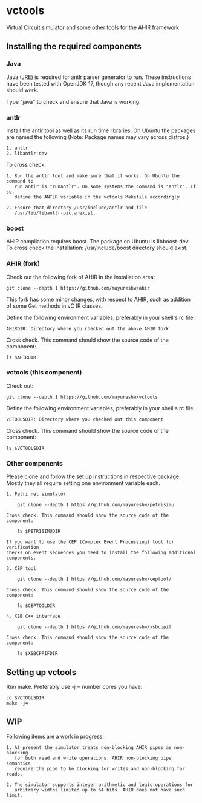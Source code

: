 # vctools
Virtual Circuit simulator and some other tools for the AHIR framework

## Installing the required components

### Java

Java (JRE) is required for antlr parser generator to run. These instructions
have been tested with OpenJDK 17, though any recent Java implementation should
work.

Type "java" to check and ensure that Java is working.

### antlr

Install the antlr tool as well as its run time libraries. On Ubuntu the
packages are named the following (Note: Package names may vary across distros.)

    1. antlr
    2. libantlr-dev

To cross check:

    1. Run the antlr tool and make sure that it works. On Ubuntu the command to
       run antlr is "runantlr". On some systems the command is "antlr". If so,
       define the ANTLR variable in the vctools Makefile accordingly.

    2. Ensure that directory /usr/include/antlr and file
       /usr/lib/libantlr-pic.a exist.

### boost

AHIR compilation requires boost. The package on Ubuntu is libboost-dev. To
cross check the installation: /usr/include/boost directory should exist.

### AHIR (fork)

Check out the following fork of AHIR in the installation area:

    git clone --depth 1 https://github.com/mayureshw/ahir

This fork has some minor changes, with respect to AHIR, such as addition of
some Get methods in vC IR classes.

Define the following environment variables, preferably in your shell's rc file:

    AHIRDIR: Directory where you checked out the above AHIR fork

Cross check. This command should show the source code of the component:

    ls $AHIRDIR

### vctools (this component)

Check out:

    git clone --depth 1 https://github.com/mayureshw/vctools

Define the following environment variables, preferably in your shell's rc file.

    VCTOOLSDIR: Directory where you checked out this component

Cross check. This command should show the source code of the component:

    ls $VCTOOLSDIR

### Other components

Please clone and follow the set up instructions in respective package. Mostly
they all require setting one environment variable each.

    1. Petri net simulator

        git clone --depth 1 https://github.com/mayureshw/petrisimu

    Cross check. This command should show the source code of the component:

        ls $PETRISIMUDIR

    If you want to use the CEP (Complex Event Processing) tool for verification
    checks on event sequences you need to install the following additional
    components.

    3. CEP tool

        git clone --depth 1 https://github.com/mayureshw/ceptool/

    Cross check. This command should show the source code of the component:

        ls $CEPTOOLDIR

    4. XSB C++ interface

        git clone --depth 1 https://github.com/mayureshw/xsbcppif

    Cross check. This command should show the source code of the component:

        ls $XSBCPPIFDIR

## Setting up vctools

Run make. Preferably use -j = number cores you have:

    cd $VCTOOLSDIR
    make -j4

## WIP

Following items are a work in progress:

    1. At present the simulator treats non-blocking AHIR pipes as non-blocking
       for both read and write operations. AHIR non-blocking pipe semantics
       require the pipe to be blocking for writes and non-blocking for reads.

    2. The simulator supports integer arithmetic and logic operations for
       arbitrary widths limited up to 64 bits. AHIR does not have such limit.

